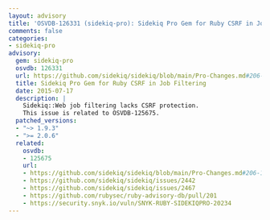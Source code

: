 ```yaml
---
layout: advisory
title: 'OSVDB-126331 (sidekiq-pro): Sidekiq Pro Gem for Ruby CSRF in Job Filtering'
comments: false
categories:
- sidekiq-pro
advisory:
  gem: sidekiq-pro
  osvdb: 126331
  url: https://github.com/sidekiq/sidekiq/blob/main/Pro-Changes.md#206-193
  title: Sidekiq Pro Gem for Ruby CSRF in Job Filtering
  date: 2015-07-17
  description: |
    Sidekiq::Web job filtering lacks CSRF protection.
    This issue is related to OSVDB-125675.
  patched_versions:
  - "~> 1.9.3"
  - ">= 2.0.6"
  related:
    osvdb:
    - 125675
    url:
    - https://github.com/sidekiq/sidekiq/blob/main/Pro-Changes.md#206-193
    - https://github.com/sidekiq/sidekiq/issues/2442
    - https://github.com/sidekiq/sidekiq/issues/2467
    - https://github.com/rubysec/ruby-advisory-db/pull/201
    - https://security.snyk.io/vuln/SNYK-RUBY-SIDEKIQPRO-20234
---
```

